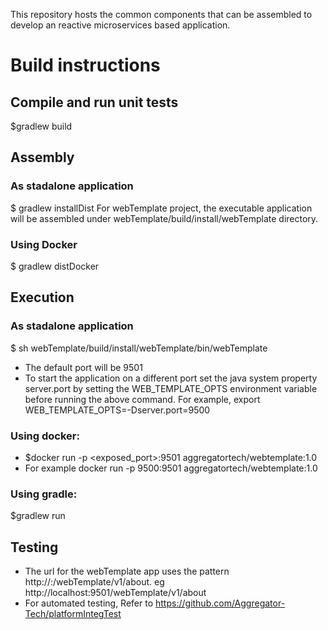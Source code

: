This repository hosts the common components that can be assembled to develop an reactive microservices based application.

# Build instructions

## Compile and run unit tests
$gradlew build

## Assembly
### As stadalone application
$ gradlew installDist
For webTemplate project, the executable application will be assembled under webTemplate/build/install/webTemplate directory.

### Using Docker
$ gradlew distDocker

## Execution
### As stadalone application
$ sh webTemplate/build/install/webTemplate/bin/webTemplate
* The default port will be 9501
* To start the application on a different port set the java system property server.port by setting the WEB_TEMPLATE_OPTS environment variable before running the above command. For example, export WEB_TEMPLATE_OPTS=-Dserver.port=9500

### Using docker:
* $docker run -p <exposed_port>:9501 aggregatortech/webtemplate:1.0
* For example docker run -p 9500:9501 aggregatortech/webtemplate:1.0

### Using gradle: 
$gradlew run


## Testing
* The url for the webTemplate app uses the pattern http://<host>:<port>/webTemplate/v1/about. eg http://localhost:9501/webTemplate/v1/about
* For automated testing, Refer to https://github.com/Aggregator-Tech/platformIntegTest

